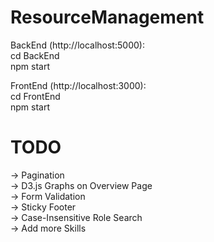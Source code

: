 # ResourceManagement

BackEnd (http://localhost:5000): <br/>
cd BackEnd <br/>
npm start

FrontEnd (http://localhost:3000): <br/>
cd FrontEnd <br/>
npm start

# TODO

-> Pagination <br/>
-> D3.js Graphs on Overview Page <br/>
-> Form Validation <br/>
-> Sticky Footer <br/>
-> Case-Insensitive Role Search <br/>
-> Add more Skills <br/>
